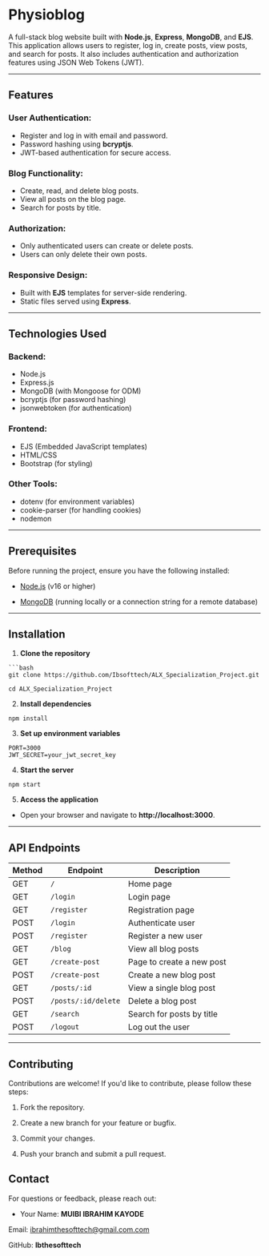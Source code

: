 # Physioblog

A full-stack blog website built with **Node.js**, **Express**, **MongoDB**, and **EJS**. This application allows users to register, log in, create posts, view posts, and search for posts. It also includes authentication and authorization features using JSON Web Tokens (JWT).

***

## Features
### User Authentication:
- Register and log in with email and password.
- Password hashing using **bcryptjs**.
- JWT-based authentication for secure access.
### Blog Functionality:
- Create, read, and delete blog posts.
- View all posts on the blog page.
- Search for posts by title.
### Authorization:
- Only authenticated users can create or delete posts.
- Users can only delete their own posts.
### Responsive Design:
- Built with **EJS** templates for server-side rendering.
- Static files served using **Express**.

***

## Technologies Used
### Backend:
- Node.js
- Express.js
- MongoDB (with Mongoose for ODM)
- bcryptjs (for password hashing)
- jsonwebtoken (for authentication)

### Frontend:
- EJS (Embedded JavaScript templates)
- HTML/CSS
- Bootstrap (for styling)

### Other Tools:
- dotenv (for environment variables)
- cookie-parser (for handling cookies)
- nodemon

***

## Prerequisites

Before running the project, ensure you have the following installed:

- [Node.js](https://nodejs.org) (v16 or higher)

- [MongoDB](https://www.mongodb.com/) (running locally or a connection string for a remote database)

***

## Installation

1. **Clone the repository**

```
```bash
git clone https://github.com/Ibsofttech/ALX_Specialization_Project.git

cd ALX_Specialization_Project

```
2. **Install dependencies**

```
npm install
```

3. **Set up environment variables**
```
PORT=3000
JWT_SECRET=your_jwt_secret_key
```

4. **Start the server**
```
npm start
```
5. **Access the application**
- Open your browser and navigate to **http://localhost:3000**.

---

## API Endpoints

| Method | Endpoint           | Description                        |
|--------|--------------------|------------------------------------|
| GET    | `/`                | Home page                          |
| GET    | `/login`           | Login page                         |
| GET    | `/register`        | Registration page                  |
| POST   | `/login`           | Authenticate user                  |
| POST   | `/register`        | Register a new user                |
| GET    | `/blog`            | View all blog posts                |
| GET    | `/create-post`     | Page to create a new post          |
| POST   | `/create-post`     | Create a new blog post             |
| GET    | `/posts/:id`       | View a single blog post            |
| POST   | `/posts/:id/delete`| Delete a blog post                 |
| GET    | `/search`          | Search for posts by title          |
| POST   | `/logout`          | Log out the user                   |                       |

---

## Contributing
Contributions are welcome! If you'd like to contribute, please follow these steps:

1. Fork the repository.

2. Create a new branch for your feature or bugfix.

3. Commit your changes.

4. Push your branch and submit a pull request.

## Contact
For questions or feedback, please reach out:

- Your Name: **MUIBI IBRAHIM KAYODE**

Email: ibrahimthesofttech@gmail.com.com

GitHub: **Ibthesofttech**